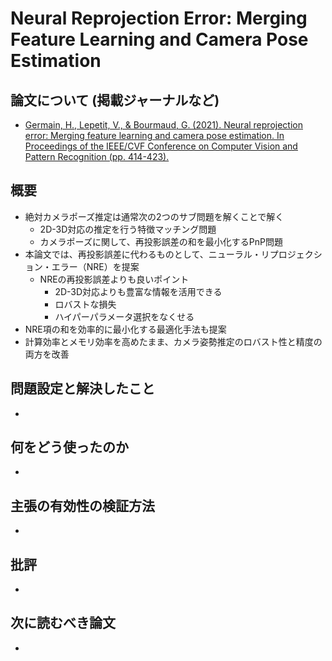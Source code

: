 # Neural Reprojection Error: Merging Feature Learning and Camera Pose Estimation

## 論文について (掲載ジャーナルなど)
- [Germain, H., Lepetit, V., & Bourmaud, G. (2021). Neural reprojection error: Merging feature learning and camera pose estimation. In Proceedings of the IEEE/CVF Conference on Computer Vision and Pattern Recognition (pp. 414-423).](https://arxiv.org/abs/2103.07153)

## 概要
- 絶対カメラポーズ推定は通常次の2つのサブ問題を解くことで解く
  - 2D-3D対応の推定を行う特徴マッチング問題
  - カメラポーズに関して、再投影誤差の和を最小化するPnP問題
- 本論文では、再投影誤差に代わるものとして、ニューラル・リプロジェクション・エラー（NRE）を提案
  - NREの再投影誤差よりも良いポイント
    - 2D-3D対応よりも豊富な情報を活用できる
    - ロバストな損失
    - ハイパーパラメータ選択をなくせる
- NRE項の和を効率的に最小化する最適化手法も提案
- 計算効率とメモリ効率を高めたまま、カメラ姿勢推定のロバスト性と精度の両方を改善

## 問題設定と解決したこと
-

## 何をどう使ったのか
-

## 主張の有効性の検証方法
-

## 批評
-

## 次に読むべき論文
-
